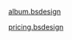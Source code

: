 [album.bsdesign](https://getbootstrap.com/docs/4.0/examples/album/)

[pricing.bsdesign](https://getbootstrap.com/docs/4.0/examples/pricing/)
